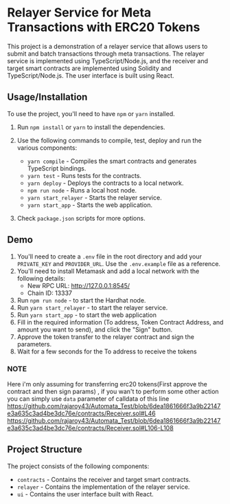 # Relayer Service for Meta Transactions with ERC20 Tokens

This project is a demonstration of a relayer service that allows users to submit and batch transactions through meta transactions. The relayer service is implemented using TypeScript/Node.js, and the receiver and target smart contracts are implemented using Solidity and TypeScript/Node.js. The user interface is built using React.

## Usage/Installation

To use the project, you'll need to have `npm` or `yarn` installed.

1. Run `npm install` or `yarn` to install the dependencies.
2. Use the following commands to compile, test, deploy and run the various components:

   - `yarn compile` - Compiles the smart contracts and generates TypeScript bindings.
   - `yarn test` - Runs tests for the contracts.
   - `yarn deploy` - Deploys the contracts to a local network.
   - `npm run node` - Runs a local host node.
   - `yarn start_relayer` - Starts the relayer service.
   - `yarn start_app` - Starts the web application.

3. Check `package.json` scripts for more options.

## Demo

1. You'll need to create a `.env` file in the root directory and add your `PRIVATE_KEY` and `PROVIDER_URL`. Use the `.env.example` file as a reference.
2. You'll need to install Metamask and add a local network with the following details:
   - New RPC URL: http://127.0.0.1:8545/
   - Chain ID: 13337
3. Run `npm run node` - to start the Hardhat node.
4. Run `yarn start_relayer` - to start the relayer service.
5. Run `yarn start_app` - to start the web application
6. Fill in the required information (To address, Token Contract Address, and amount you want to send), and click the "Sign" button.
7. Approve the token transfer to the relayer contract and sign the parameters.
8. Wait for a few seconds for the To address to receive the tokens

### NOTE

Here i'm only assuming for transferring erc20 tokens(First approve the contract and then sign params) , if you wan't to perform some other action you can simply use `data` parameter of calldata of this line
https://github.com/rajaroy43/Automata_Test/blob/6dea1861666f3a9b22147e3a635c3ad4be3dc76e/contracts/Receiver.sol#L46
https://github.com/rajaroy43/Automata_Test/blob/6dea1861666f3a9b22147e3a635c3ad4be3dc76e/contracts/Receiver.sol#L106-L108

## Project Structure

The project consists of the following components:

- `contracts` - Contains the receiver and target smart contracts.
- `relayer` - Contains the implementation of the relayer service.
- `ui` - Contains the user interface built with React.
